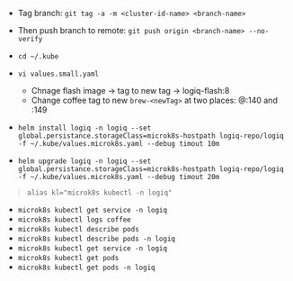- Tag branch: `git tag -a -m <cluster-id-name> <branch-name>`
- Then push branch to remote: `git push origin <branch-name> --no-verify`
- `cd ~/.kube`
- `vi values.small.yaml`
	- Chnage flash image -> tag to new tag -> logiq-flash:8
	- Change coffee tag to new `brew-<newTag>` at two places: @:140 and :149

- `helm install logiq -n logiq --set global.persistance.storageClass=microk8s-hostpath logiq-repo/logiq -f ~/.kube/values.microk8s.yaml --debug timout 10m`
- `helm upgrade logiq -n logiq --set global.persistance.storageClass=microk8s-hostpath logiq-repo/logiq -f ~/.kube/values.microk8s.yaml --debug timout 20m`

> `alias kl="microk8s kubectl -n logiq"`

- `microk8s kubectl get service -n logiq`
- `microk8s kubectl logs coffee`
- `microk8s kubectl describe pods`
- `microk8s kubectl describe pods -n logiq`
- `microk8s kubectl get service -n logiq`
- `microk8s kubectl get pods`
- `microk8s kubectl get pods -n logiq`